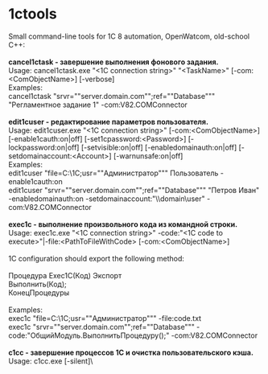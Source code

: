 # 1ctools
Small command-line tools for 1C 8 automation, OpenWatcom, old-school C++:
\
\
<b>cancel1ctask - завершение выполнения фонового задания.</b>\
Usage: cancel1ctask.exe "\<1C connection string\>" "\<TaskName\>" [-com:\<ComObjectName\>] [-verbose]\
Examples:\
cancel1ctask "srvr=""server.domain.com"";ref=""Database""" "Регламентное задание 1" -com:V82.COMConnector\
\
<b>edit1cuser - редактирование параметров пользователя.</b>\
Usage: edit1cuser.exe "\<1C connection string\>" <UserName> [-com:\<ComObjectName\>] [-enable1cauth:on|off] [-set1cpassword:\<Password\>] [-lockpassword:on|off] [-setvisible:on|off] [-enabledomainauth:on|off] [-setdomainaccount:\<Account\>] [-warnunsafe:on|off]\
Examples:\
edit1cuser "file=C:\1C;usr=""Администратор""" Пользователь -enable1cauth:on\
edit1cuser "srvr=""server.domain.com"";ref=""Database""" "Петров Иван" -enabledomainauth:on -setdomainaccount:"\\\\domain\user" -com:V82.COMConnector\
\
<b>exec1c - выполнение произвольного кода из командной строки.</b>\
Usage: exec1c.exe "\<1C connection string\>" -code:"\<1C code to execute\>"|-file:\<PathToFileWithCode\> [-com:\<ComObjectName\>]\
\
1C configuration should export the following method:\
\
Процедура Exec1C(Код) Экспорт\
        Выполнить(Код);\
КонецПроцедуры\
\
Examples:\
exec1c "file=C:\1C;usr=""Администратор""" -file:code.txt\
exec1c "srvr=""server.domain.com"";ref=""Database""" -code:"ОбщийМодуль.ВыполнитьПроцедуру();" -com:V82.COMConnector\
\
<b>c1cc - завершение процессов 1С и очистка пользовательского кэша.</b>\
Usage: c1cc.exe [-silent]\
